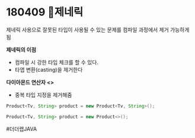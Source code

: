 # 180409  제네릭
제네릭 사용으로 잘못된 타입이 사용될 수 있는 문제를 컴파일 과정에서 제거 가능하게 됨

**제네릭의 이점**
- 컴파일 시 강한 타입 체크를 할 수 있다.
- 타엽 변환(casting)을 제거한다


**다이아몬드 연산자 <>**
- 중복 타입 지정을 제거해줌
```java
Product<Tv, String> product = new Product<Tv, String>();

Product<Tv, String> product = new Product<>();
```
#더더랩JAVA